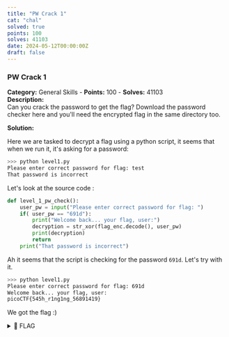 ```yaml
---
title: "PW Crack 1"
cat: "chal"
solved: true
points: 100
solves: 41103
date: 2024-05-12T00:00:00Z
draft: false
---
```


### PW Crack 1   
**Category:** General Skills - **Points:** 100 - **Solves:** 41103   
**Description:**   
Can you crack the password to get the flag? Download the password checker here and you'll need the encrypted flag in the same directory too.   

**Solution:**  

Here we are tasked to decrypt a flag using a python script, it seems that when we run it, it's asking for a password: 

```sh
>>> python level1.py
Please enter correct password for flag: test
That password is incorrect
```

Let's look at the source code : 

```python
def level_1_pw_check():
    user_pw = input("Please enter correct password for flag: ")
    if( user_pw == "691d"):
        print("Welcome back... your flag, user:")
        decryption = str_xor(flag_enc.decode(), user_pw)
        print(decryption)
        return
    print("That password is incorrect")
```

Ah it seems that the script is checking for the password `691d`. Let's try with it.

```sh
>>> python level1.py
Please enter correct password for flag: 691d
Welcome back... your flag, user:
picoCTF{545h_r1ng1ng_56891419}
```
 
 We got the flag :)

<details><summary>🚩 FLAG</summary>  

```  
picoCTF{545h_r1ng1ng_56891419}
```  
</details>